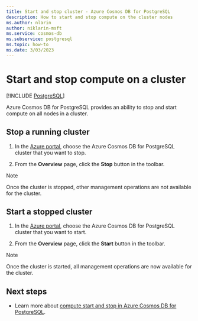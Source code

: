 ```yaml
---
title: Start and stop cluster - Azure Cosmos DB for PostgreSQL
description: How to start and stop compute on the cluster nodes
ms.author: nlarin
author: niklarin-msft
ms.service: cosmos-db
ms.subservice: postgresql
ms.topic: how-to
ms.date: 3/03/2023
---
```

# Start and stop compute on a cluster

[!INCLUDE [PostgreSQL](../includes/appliesto-postgresql.md)]

Azure Cosmos DB for PostgreSQL provides an ability to stop and start compute on all nodes in a cluster. 

## Stop a running cluster

1.  In the [Azure portal](https://portal.azure.com/), choose the Azure Cosmos DB for PostgreSQL cluster that you want to stop.

2.  From the **Overview** page, click the **Stop** button in the toolbar.

> [!NOTE]
> Once the cluster is stopped, other management operations are not available for the cluster.


## Start a stopped cluster

1.  In the [Azure portal](https://portal.azure.com/), choose the Azure Cosmos DB for PostgreSQL cluster that you want to start.

2.  From the **Overview** page, click the **Start** button in the toolbar.

> [!NOTE]
> Once the cluster is started, all management operations are now available for the cluster.

## Next steps

- Learn more about [compute start and stop in Azure Cosmos DB for PostgreSQL](./concepts-compute-start-stop.md).

